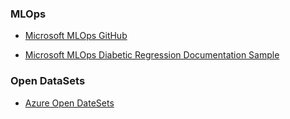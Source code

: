 
### MLOps 
* [Microsoft MLOps GitHub](https://github.com/Microsoft/MLOpsPython)

* [Microsoft MLOps Diabetic Regression Documentation Sample](https://github.com/microsoft/MLOpsPython/blob/master/docs/getting_started.md)

### Open DataSets
* [Azure Open DateSets](https://azure.microsoft.com/en-us/services/open-datasets/catalog/)

